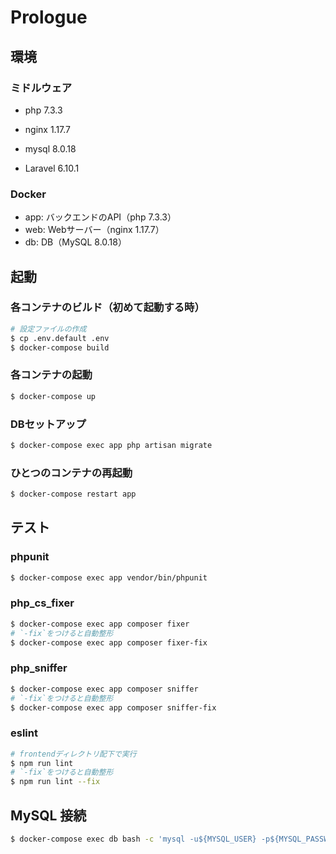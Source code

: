 # Prologue

## 環境

### ミドルウェア

- php 7.3.3
- nginx 1.17.7
- mysql 8.0.18


- Laravel 6.10.1

### Docker

- app: バックエンドのAPI（php 7.3.3）
- web: Webサーバー（nginx 1.17.7）
- db: DB（MySQL 8.0.18）

## 起動

### 各コンテナのビルド（初めて起動する時）

```bash
# 設定ファイルの作成
$ cp .env.default .env
$ docker-compose build
```

### 各コンテナの起動

```bash
$ docker-compose up
```

### DBセットアップ

```bash
$ docker-compose exec app php artisan migrate
```

### ひとつのコンテナの再起動

```bash
$ docker-compose restart app
```

## テスト

### phpunit

```bash
$ docker-compose exec app vendor/bin/phpunit
```

### php_cs_fixer

```bash
$ docker-compose exec app composer fixer
# `-fix`をつけると自動整形
$ docker-compose exec app composer fixer-fix
```

### php_sniffer

```bash
$ docker-compose exec app composer sniffer
# `-fix`をつけると自動整形
$ docker-compose exec app composer sniffer-fix
```

### eslint

```bash
# frontendディレクトリ配下で実行
$ npm run lint
# `-fix`をつけると自動整形
$ npm run lint --fix
```

## MySQL 接続

```bash
$ docker-compose exec db bash -c 'mysql -u${MYSQL_USER} -p${MYSQL_PASSWORD} ${MYSQL_DATABASE}'
```
